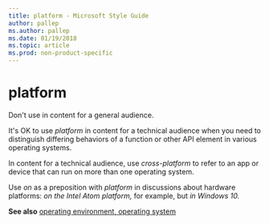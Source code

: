 ```yaml
---
title: platform - Microsoft Style Guide
author: pallep
ms.author: pallep
ms.date: 01/19/2018
ms.topic: article
ms.prod: non-product-specific
---
```


# platform

Don't use in content for a general audience.

It's OK to use *platform*
in content for a technical audience when you need to distinguish
differing behaviors of a function or other API element in various
operating systems.

In content for a technical audience, use *cross-platform* to refer to an app or device that can run on more than one operating system.

Use *on* as a preposition with *platform* in discussions about hardware platforms: *on the Intel Atom platform,* for example, but *in Windows 10.*

**See also**  [operating environment, operating system](/style-guide/a-z-word-list-term-collections/o/operating-environment-operating-system)
